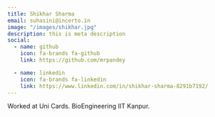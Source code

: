 ```yaml
---
title: Shikhar Sharma
email: suhasini@incerto.in
image: "/images/shikhar.jpg"
description: this is meta description
social:
  - name: github
    icon: fa-brands fa-github
    link: https://github.com/mrpandey

  - name: linkedin
    icon: fa-brands fa-linkedin
    link: https://www.linkedin.com/in/shikhar-sharma-8291b7192/
---
```


Worked at Uni Cards. 
BioEngineering IIT Kanpur.